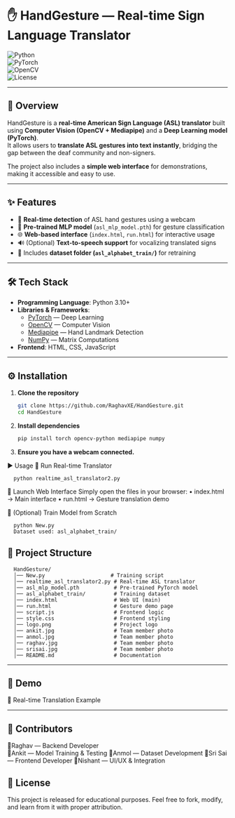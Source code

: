 # ✋ HandGesture — Real-time Sign Language Translator  

![Python](https://img.shields.io/badge/Python-3.10%2B-blue?logo=python)  
![PyTorch](https://img.shields.io/badge/PyTorch-ML-orange?logo=pytorch)  
![OpenCV](https://img.shields.io/badge/OpenCV-Computer%20Vision-green?logo=opencv)  
![License](https://img.shields.io/badge/License-Educational-lightgrey)  

---



## 📖 Overview  
HandGesture is a **real-time American Sign Language (ASL) translator** built using **Computer Vision (OpenCV + Mediapipe)** and a **Deep Learning model (PyTorch)**.  
It allows users to **translate ASL gestures into text instantly**, bridging the gap between the deaf community and non-signers.  

The project also includes a **simple web interface** for demonstrations, making it accessible and easy to use.  

---



## ✨ Features  
- 🎥 **Real-time detection** of ASL hand gestures using a webcam  
- 🧠 **Pre-trained MLP model** (`asl_mlp_model.pth`) for gesture classification  
- 🌐 **Web-based interface** (`index.html`, `run.html`) for interactive usage  
- 🔊 (Optional) **Text-to-speech support** for vocalizing translated signs  
- 📂 Includes **dataset folder (`asl_alphabet_train/`)** for retraining  

---



## 🛠 Tech Stack  
- **Programming Language**: Python 3.10+  
- **Libraries & Frameworks**:  
  - [PyTorch](https://pytorch.org/) — Deep Learning  
  - [OpenCV](https://opencv.org/) — Computer Vision  
  - [Mediapipe](https://developers.google.com/mediapipe) — Hand Landmark Detection  
  - [NumPy](https://numpy.org/) — Matrix Computations  
- **Frontend**: HTML, CSS, JavaScript  

---



## ⚙️ Installation  

1. **Clone the repository**  
   ```bash
   git clone https://github.com/RaghavXE/HandGesture.git
   cd HandGesture

2. **Install dependencies**
   ```bash
   pip install torch opencv-python mediapipe numpy


3. **Ensure you have a webcam connected.**

  ▶️ Usage
  🔹 Run Real-time Translator
      
      python realtime_asl_translator2.py
      
  🔹 Launch Web Interface
      Simply open the files in your browser:
        • index.html → Main interface
        • run.html → Gesture translation demo
  
  🔹 (Optional) Train Model from Scratch
      
      python New.py
      Dataset used: asl_alphabet_train/
  
      

## 📂 Project Structure

      HandGesture/
      │── New.py                     # Training script
      │── realtime_asl_translator2.py # Real-time ASL translator
      │── asl_mlp_model.pth           # Pre-trained PyTorch model
      │── asl_alphabet_train/         # Training dataset
      │── index.html                  # Web UI (main)
      │── run.html                    # Gesture demo page
      │── script.js                   # Frontend logic
      │── style.css                   # Frontend styling
      │── logo.png                    # Project logo
      │── ankit.jpg                   # Team member photo
      │── anmol.jpg                   # Team member photo
      │── raghav.jpg                  # Team member photo
      │── srisai.jpg                  # Team member photo
      │── README.md                   # Documentation

---
## 📸 Demo

  🎥 Real-time Translation Example

---

## 👥 Contributors
    
  🔹Raghav — Backend Developer    
  🔹Ankit — Model Training & Testing
  🔹Anmol — Dataset Development
  🔹Sri Sai — Frontend Developer
  🔹Nishant — UI/UX & Integration
  

## 📜 License

  
  This project is released for educational purposes.
  Feel free to fork, modify, and learn from it with proper attribution.
